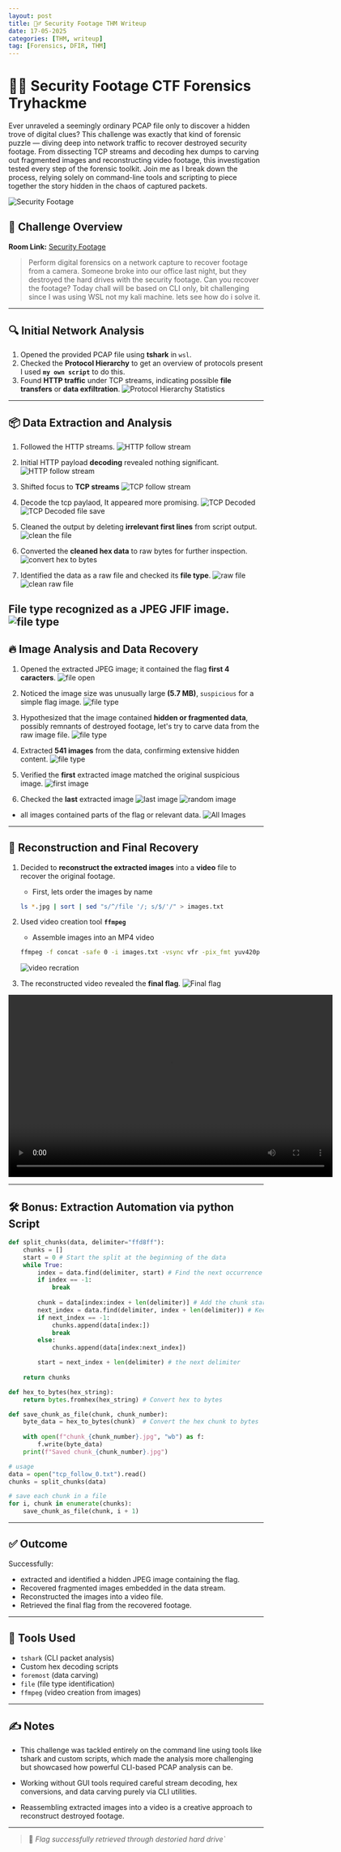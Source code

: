```yaml
---
layout: post
title: 🕵️‍♂️ Security Footage THM Writeup
date: 17-05-2025
categories: [THM, writeup]
tag: [Forensics, DFIR, THM]
---
```


# 🕵️‍♂️ Security Footage CTF Forensics Tryhackme

Ever unraveled a seemingly ordinary PCAP file only to discover a hidden trove of digital clues? This challenge was exactly that kind of forensic puzzle — diving deep into network traffic to recover destroyed security footage. From dissecting TCP streams and decoding hex dumps to carving out fragmented images and reconstructing video footage, this investigation tested every step of the forensic toolkit. Join me as I break down the process, relying solely on command-line tools and scripting to piece together the story hidden in the chaos of captured packets.

![Security Footage](https://raw.githubusercontent.com/gobloo/blog/refs/heads/main/_posts/Footage/images/chall0.png)


## 📘 Challenge Overview

**Room Link:** [Security Footage](https://tryhackme.com/room/securityfootage)

> Perform digital forensics on a network capture to recover footage from a camera.
> Someone broke into our office last night, but they destroyed the hard drives with the security footage. Can you recover the footage?
> Today chall will be based on CLI only, bit challenging since I was using WSL not my kali machine. lets see how do i solve it.


---

## 🔍 Initial Network Analysis

1. Opened the provided PCAP file using **tshark** in `wsl`.
2. Checked the **Protocol Hierarchy** to get an overview of protocols present I used **`my own script`** to do this.
3. Found **HTTP traffic** under TCP streams, indicating possible **file transfers** or **data exfiltration**.
![Protocol Hierarchy Statistics](https://raw.githubusercontent.com/gobloo/blog/refs/heads/main/_posts/Footage/images/01_protocol_hierarchy.png)


---

## 📦 Data Extraction and Analysis

1. Followed the HTTP streams.
![HTTP follow stream](https://raw.githubusercontent.com/gobloo/blog/refs/heads/main/_posts/Footage/images/02_follow_stream_http.png)

2. Initial HTTP payload **decoding** revealed nothing significant.
![HTTP follow stream](https://raw.githubusercontent.com/gobloo/blog/refs/heads/main/_posts/Footage/images/02_follow_stream_http_decoded.png)

3. Shifted focus to **TCP streams**
![TCP follow stream](https://raw.githubusercontent.com/gobloo/blog/refs/heads/main/_posts/Footage/images/03_follow_stream_tcp.png)

4. Decode the tcp paylaod, It appeared more promising.
![TCP Decoded](https://raw.githubusercontent.com/gobloo/blog/refs/heads/main/_posts/Footage/images/03_follow_stream_tcp_decoded.png)
![TCP Decoded file save](https://raw.githubusercontent.com/gobloo/blog/refs/heads/main/_posts/Footage/images/04_tcp_stream_save.png)

5. Cleaned the output by deleting **irrelevant first lines** from script output.
![clean the file](https://raw.githubusercontent.com/gobloo/blog/refs/heads/main/_posts/Footage/images/05_tcp_stream_without_firstlines_outputs.png)

6. Converted the **cleaned hex data** to raw bytes for further inspection.
![convert hex to bytes](https://raw.githubusercontent.com/gobloo/blog/refs/heads/main/_posts/Footage/images/06_convert_hex_to_bytes.png)


7. Identified the data as a raw file and checked its **file type**.
![raw file](https://raw.githubusercontent.com/gobloo/blog/refs/heads/main/_posts/Footage/images/07_check_file.png)
![clean raw file](https://raw.githubusercontent.com/gobloo/blog/refs/heads/main/_posts/Footage/images/08_delete_first_lines.png)

File type recognized as a **JPEG JFIF image**.
![file type](https://raw.githubusercontent.com/gobloo/blog/refs/heads/main/_posts/Footage/images/09_check_file_type.png)
---

## 🔥 Image Analysis and Data Recovery

1. Opened the extracted JPEG image; it contained the flag **first 4 caracters**.
![file open](https://raw.githubusercontent.com/gobloo/blog/refs/heads/main/_posts/Footage/images/10_fileOpened.png)

2. Noticed the image size was unusually large **(5.7 MB)**, `suspicious` for a simple flag image.
![file type](https://raw.githubusercontent.com/gobloo/blog/refs/heads/main/_posts/Footage/images/11_file_size.png)

3. Hypothesized that the image contained **hidden or fragmented data**, possibly remnants of destroyed footage, let's try to carve data from the raw image file.
![file type](https://raw.githubusercontent.com/gobloo/blog/refs/heads/main/_posts/Footage/images/12_extraction.png)

4. Extracted **541 images** from the data, confirming extensive hidden content.
![file type](https://raw.githubusercontent.com/gobloo/blog/refs/heads/main/_posts/Footage/images/13_extraction_images_1.png)

5. Verified the **first** extracted image matched the original suspicious image.
![first image](https://raw.githubusercontent.com/gobloo/blog/refs/heads/main/_posts/Footage/images/14_first_image.png)

6. Checked the **last** extracted image
![last image](https://raw.githubusercontent.com/gobloo/blog/refs/heads/main/_posts/Footage/images/15_last_image.png)
![random image](https://raw.githubusercontent.com/gobloo/blog/refs/heads/main/_posts/Footage/images/15_random_image.png)

- all images contained parts of the flag or relevant data.
![All Images](https://raw.githubusercontent.com/gobloo/blog/refs/heads/main/_posts/Footage/images/16_all_images.png)

---

## 🧠 Reconstruction and Final Recovery

1. Decided to **reconstruct the extracted images** into a **video** file to recover the original footage.
    - First, lets order the images by name
    ```bash
    ls *.jpg | sort | sed "s/^/file '/; s/$/'/" > images.txt
    ```

2. Used video creation tool **`ffmpeg`**
    - Assemble images into an MP4 video
    ```bash
    ffmpeg -f concat -safe 0 -i images.txt -vsync vfr -pix_fmt yuv420p -c:v libx264 flag.mp4
    ```
    ![video recration](https://raw.githubusercontent.com/gobloo/blog/refs/heads/main/_posts/Footage/images/18_flag_video_creation.png)

3. The reconstructed video revealed the **final flag**.
![Final flag](https://raw.githubusercontent.com/gobloo/blog/refs/heads/main/_posts/Footage/images/19_flag_mp4.png)
<video width="640" height="360" controls>
  <source src="https://raw.githubusercontent.com/gobloo/blog/refs/heads/main/_posts/Footage/images/flag.mp4" type="video/mp4">
  Your browser does not support the video tag.
</video>


---

## 🛠️ Bonus: Extraction Automation via python Script

```py
def split_chunks(data, delimiter="ffd8ff"):
    chunks = []
    start = 0 # Start the split at the beginning of the data
    while True:
        index = data.find(delimiter, start) # Find the next occurrence of the delimiter
        if index == -1:
            break
        
        chunk = data[index:index + len(delimiter)] # Add the chunk starting from the delimiter
        next_index = data.find(delimiter, index + len(delimiter)) # Keep adding until the next delimiter
        if next_index == -1:
            chunks.append(data[index:])
            break
        else:
            chunks.append(data[index:next_index])

        start = next_index + len(delimiter) # the next delimiter
    
    return chunks

def hex_to_bytes(hex_string):
    return bytes.fromhex(hex_string) # Convert hex to bytes

def save_chunk_as_file(chunk, chunk_number):
    byte_data = hex_to_bytes(chunk)  # Convert the hex chunk to bytes
    
    with open(f"chunk_{chunk_number}.jpg", "wb") as f:
        f.write(byte_data)
    print(f"Saved chunk_{chunk_number}.jpg")

# usage
data = open("tcp_follow_0.txt").read()
chunks = split_chunks(data)

# save each chunk in a file
for i, chunk in enumerate(chunks):
    save_chunk_as_file(chunk, i + 1)

```

---

## ✅ Outcome

Successfully:

- extracted and identified a hidden JPEG image containing the flag.
- Recovered fragmented images embedded in the data stream.
- Reconstructed the images into a video file.
- Retrieved the final flag from the recovered footage.

---

## 🧰 Tools Used

- `tshark` (CLI packet analysis)
- Custom hex decoding scripts
- `foremost` (data carving)
- `file` (file type identification)
- `ffmpeg` (video creation from images)

---

## ✍️ Notes

- This challenge was tackled entirely on the command line using tools like tshark and custom scripts, which made the analysis more challenging but showcased how powerful CLI-based PCAP analysis can be.

- Working without GUI tools required careful stream decoding, hex conversions, and data carving purely via CLI utilities.

- Reassembling extracted images into a video is a creative approach to reconstruct destroyed footage.

---

> 🏁 *Flag successfully retrieved through destoried hard drive`*